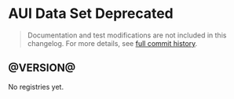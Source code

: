 # AUI Data Set Deprecated

> Documentation and test modifications are not included in this changelog. For more details, see [full commit history](https://github.com/liferay/alloy-ui/commits/master-deprecated/src/aui-data-set-deprecated).

## @VERSION@

No registries yet.
